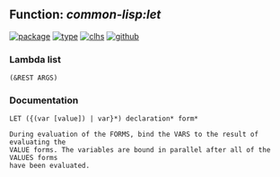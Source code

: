## Function: ***common-lisp:let***
[![package](https://img.shields.io/badge/Package-COMMON--LISP-5f9ea0.svg?style=social&colorA=999999)](../) [![type](https://img.shields.io/badge/Type-Function-5f9ea0.svg?style=social&colorA=999999)](../#function) [![clhs](https://img.shields.io/badge/CLHS-LET-5f9ea0.svg?style=social&colorA=999999)](http://www.lispworks.com/documentation/HyperSpec/Body/s_let_l.htm) [![github](https://img.shields.io/badge/GitHub-View_the_source-5f9ea0.svg?style=social&colorA=999999&logo=github)](https://github.com/sbcl/sbcl/blob/master/src/compiler/info-functions.lisp/) 
### Lambda list
```
(&REST ARGS)
```
### Documentation
```
LET ({(var [value]) | var}*) declaration* form*

During evaluation of the FORMS, bind the VARS to the result of evaluating the
VALUE forms. The variables are bound in parallel after all of the VALUES forms
have been evaluated.
```
